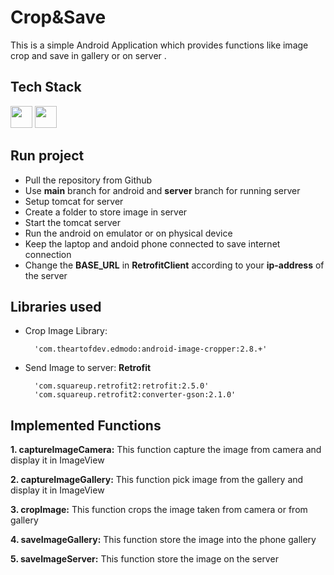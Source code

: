 # Crop&Save
This is a simple Android Application which provides functions like image crop and save in gallery or on server . 


## Tech Stack
<img src='https://img.shields.io/badge/Android-3DDC84?style=for-the-badge&logo=android&logoColor=white' height='35'/> <img src='https://img.shields.io/badge/Servlet-ED8B00?style=for-the-badge&logo=java&logoColor=white' height='35'/>


## Run project
- Pull the repository from Github
- Use **main** branch for android and **server** branch for running server
- Setup tomcat for server
- Create a folder to store image in server
- Start the tomcat server
- Run the android on emulator or on physical device
- Keep the laptop and andoid phone connected to save internet connection
- Change the **BASE_URL** in **RetrofitClient** according to your **ip-address** of the server

## Libraries used
- Crop Image Library: 
        
        'com.theartofdev.edmodo:android-image-cropper:2.8.+'
- Send Image to server: **Retrofit**  

        'com.squareup.retrofit2:retrofit:2.5.0'
        'com.squareup.retrofit2:converter-gson:2.1.0'

## Implemented Functions

**1. captureImageCamera:** This function capture the image from camera and display it in ImageView

**2. captureImageGallery:** This function pick image from the gallery and display it in ImageView

**3. cropImage:** This function crops the image taken from camera or from gallery

**4. saveImageGallery:** This function store the image into the phone gallery

**5. saveImageServer:** This function store the image on the server

